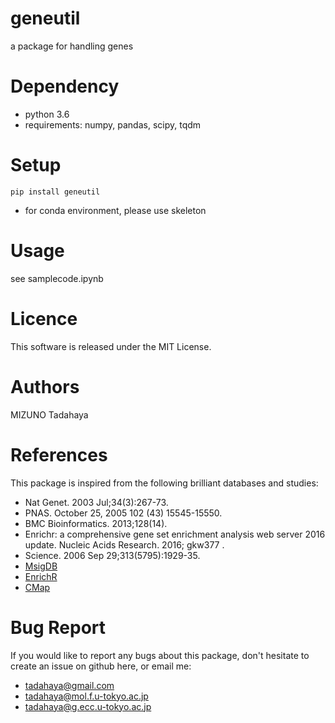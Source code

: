 # geneutil  
a package for handling genes  

# Dependency  
* python 3.6  
* requirements: numpy, pandas, scipy, tqdm  
  
# Setup  
`pip install geneutil`  
* for conda environment, please use skeleton  
  
# Usage  
see samplecode.ipynb  
   
# Licence  
This software is released under the MIT License.  

# Authors  
MIZUNO Tadahaya

# References  
This package is inspired from the following brilliant databases and studies:  
* Nat Genet. 2003 Jul;34(3):267-73.  
* PNAS. October 25, 2005 102 (43) 15545-15550.  
* BMC Bioinformatics. 2013;128(14).  
* Enrichr: a comprehensive gene set enrichment analysis web server 2016 update. Nucleic Acids Research. 2016; gkw377 .  
* Science. 2006 Sep 29;313(5795):1929-35.  
* [MsigDB](https://www.gsea-msigdb.org/gsea/msigdb/index.jsp)  
* [EnrichR](https://amp.pharm.mssm.edu/Enrichr/)  
* [CMap](https://portals.broadinstitute.org/cmap/)  
  
# Bug Report  
If you would like to report any bugs about this package, don't hesitate to create an issue on github here, or email me:  
* tadahaya@gmail.com  
* tadahaya@mol.f.u-tokyo.ac.jp
* tadahaya@g.ecc.u-tokyo.ac.jp